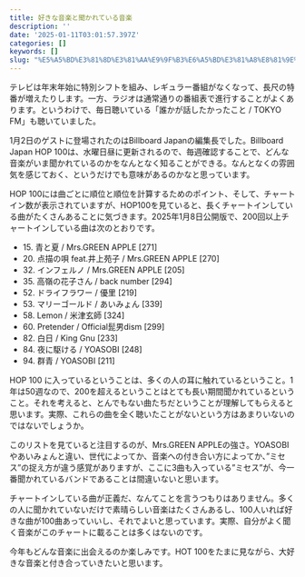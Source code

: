 ```yaml
---
title: 好きな音楽と聞かれている音楽
description: ''
date: '2025-01-11T03:01:57.397Z'
categories: []
keywords: []
slug: "%E5%A5%BD%E3%81%8D%E3%81%AA%E9%9F%B3%E6%A5%BD%E3%81%A8%E8%81%9E%E3%81%8B%E3%82%8C%E3%81%A6%E3%81%84%E3%82%8B%E9%9F%B3%E6%A5%BD"
---
```

テレビは年末年始に特別シフトを組み、レギュラー番組がなくなって、長尺の特番が増えたりします。一方、ラジオは通常通りの番組表で進行することがよくあります。というわけで、毎日聴いている「誰かが話したかったこと / TOKYO FM」も聴いていました。

1月2日のゲストに登場されたのはBillboard Japanの編集長でした。Billboard Japan HOP 100は、水曜日昼に更新されるので、毎週確認することで、どんな音楽がいま聞かれているのかをなんとなく知ることができる。なんとなくの雰囲気を感じておく、というだけでも意味があるのかなと思っています。

HOP 100には曲ごとに順位と順位を計算するためのポイント、そして、チャートイン数が表示されていますが、HOP100を見ていると、長くチャートインしている曲がたくさんあることに気づきます。2025年1月8日公開版で、200回以上チャートインしている曲は次のとおりです。

*   15\. 青と夏 / Mrs.GREEN APPLE \[271\]
*   20\. 点描の唄 feat.井上苑子 / Mrs.GREEN APPLE \[270\]
*   32\. インフェルノ / Mrs.GREEN APPLE \[205\]
*   35\. 高嶺の花子さん / back number \[294\]
*   52\. ドライフラワー / 優里 \[219\]
*   53\. マリーゴールド / あいみょん \[339\]
*   58\. Lemon / 米津玄師 \[324\]
*   60\. Pretender / Official髭男dism \[299\]
*   82\. 白日 / King Gnu \[233\]
*   84\. 夜に駆ける / YOASOBI \[248\]
*   94\. 群青 / YOASOBI \[211\]

HOP 100 に入っているということは、多くの人の耳に触れているということ。1年は50週なので、200を超えるということはとても長い期間聞かれているということ。それを考えると、とんでもない曲たちだということが理解してもらえると思います。実際、これらの曲を全く聴いたことがないという方はあまりいないのではないでしょうか。

このリストを見ていると注目するのが、Mrs.GREEN APPLEの強さ。YOASOBI やあいみょんと違い、世代によってか、音楽への付き合い方によってか、”ミセス”の捉え方が違う感覚がありますが、ここに3曲も入っている”ミセス”が、今一番聞かれているバンドであることは間違いないと思います。

チャートインしている曲が正義だ、なんてことを言うつもりはありません。多くの人に聞かれていないだけで素晴らしい音楽はたくさんあるし、100人いれば好きな曲が100曲あっていいし、それでよいと思っています。実際、自分がよく聞く音楽がこのチャートに載ることは多くはないのです。

今年もどんな音楽に出会えるのか楽しみです。HOT 100をたまに見ながら、大好きな音楽と付き合っていきたいと思います。